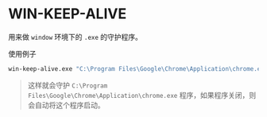 # WIN-KEEP-ALIVE

用来做 `window` 环境下的 `.exe` 的守护程序。

使用例子

```sh
win-keep-alive.exe "C:\Program Files\Google\Chrome\Application\chrome.exe"
```

> 这样就会守护 `C:\Program Files\Google\Chrome\Application\chrome.exe` 程序，如果程序关闭，则会自动将这个程序启动。